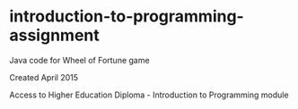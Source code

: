 # introduction-to-programming-assignment

Java code for Wheel of Fortune game

Created April 2015

Access to Higher Education Diploma - Introduction to Programming module
